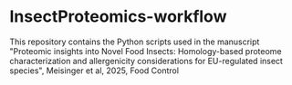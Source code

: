 # InsectProteomics-workflow
This repository contains the Python scripts used in the manuscript "Proteomic insights into Novel Food Insects: Homology-based proteome characterization and allergenicity considerations for EU-regulated insect species", Meisinger et al, 2025, Food Control
